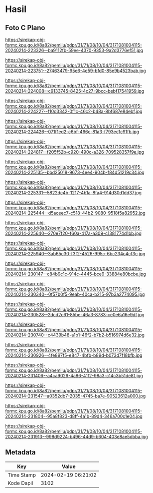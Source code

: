 # Hasil

## Foto C Plano

https://sirekap-obj-formc.kpu.go.id/8a82/pemilu/pdpr/31/71/08/10/04/3171081004115-20240214-223326--ba9112fb-59ee-4370-9353-9a2d3776ef51.jpg

https://sirekap-obj-formc.kpu.go.id/8a82/pemilu/pdpr/31/71/08/10/04/3171081004115-20240214-223751--27463479-95e6-4e59-bfd0-85e9b4523bab.jpg

https://sirekap-obj-formc.kpu.go.id/8a82/pemilu/pdpr/31/71/08/10/04/3171081004115-20240214-224008--c9133745-8425-4c27-9bcc-bebf17541959.jpg

https://sirekap-obj-formc.kpu.go.id/8a82/pemilu/pdpr/31/71/08/10/04/3171081004115-20240214-224227--f10d3342-0f1c-46c2-b48a-8bf687e84ebf.jpg

https://sirekap-obj-formc.kpu.go.id/8a82/pemilu/pdpr/31/71/08/10/04/3171081004115-20240214-224426--071f1ed2-c6bf-466c-81a3-f793ec1c91fb.jpg

https://sirekap-obj-formc.kpu.go.id/8a82/pemilu/pdpr/31/71/08/10/04/3171081004115-20240214-224817--f205f52b-c920-490c-a326-709528357f9e.jpg

https://sirekap-obj-formc.kpu.go.id/8a82/pemilu/pdpr/31/71/08/10/04/3171081004115-20240214-225135--bbd25018-9673-4ee4-904b-f84d51219c34.jpg

https://sirekap-obj-formc.kpu.go.id/8a82/pemilu/pdpr/31/71/08/10/04/3171081004115-20240214-225331--5822dc4b-1217-4b1a-8fa4-914d30d1dd37.jpg

https://sirekap-obj-formc.kpu.go.id/8a82/pemilu/pdpr/31/71/08/10/04/3171081004115-20240214-225444--d5aceec7-c518-44b2-9080-9518f5a82952.jpg

https://sirekap-obj-formc.kpu.go.id/8a82/pemilu/pdpr/31/71/08/10/04/3171081004115-20240214-225640--270e7f20-f60a-417a-a309-c1381774d1bb.jpg

https://sirekap-obj-formc.kpu.go.id/8a82/pemilu/pdpr/31/71/08/10/04/3171081004115-20240214-225940--3ab65c30-f3f2-4526-995c-6bc234c4cf3c.jpg

https://sirekap-obj-formc.kpu.go.id/8a82/pemilu/pdpr/31/71/08/10/04/3171081004115-20240214-230147--c84b9c1c-914c-4445-bce9-33884e80bcbe.jpg

https://sirekap-obj-formc.kpu.go.id/8a82/pemilu/pdpr/31/71/08/10/04/3171081004115-20240214-230340--0f57b0f5-9eab-40ca-b215-97b3a2774095.jpg

https://sirekap-obj-formc.kpu.go.id/8a82/pemilu/pdpr/31/71/08/10/04/3171081004115-20240214-230528--2dcd2c61-85be-46a3-8783-ce0e6a16e9df.jpg

https://sirekap-obj-formc.kpu.go.id/8a82/pemilu/pdpr/31/71/08/10/04/3171081004115-20240214-230740--c4439b48-a1b1-46f2-b7b2-b516974d6e32.jpg

https://sirekap-obj-formc.kpu.go.id/8a82/pemilu/pdpr/31/71/08/10/04/3171081004115-20240214-230926--4fe897f5-e847-4bfb-b89d-b073d7f18bfb.jpg

https://sirekap-obj-formc.kpu.go.id/8a82/pemilu/pdpr/31/71/08/10/04/3171081004115-20240214-231406--a4ca9029-4a86-41f2-98a3-c14c3b51de81.jpg

https://sirekap-obj-formc.kpu.go.id/8a82/pemilu/pdpr/31/71/08/10/04/3171081004115-20240214-231547--a0352db7-2035-4745-ba7e-90523612a000.jpg

https://sirekap-obj-formc.kpu.go.id/8a82/pemilu/pdpr/31/71/08/10/04/3171081004115-20240214-231804--95a8f823-d8ff-4a1b-89d4-346a700c1e04.jpg

https://sirekap-obj-formc.kpu.go.id/8a82/pemilu/pdpr/31/71/08/10/04/3171081004115-20240214-231913--998d9224-b496-44d9-b604-403e8ae5dbba.jpg


## Metadata

| Key        | Value               |
| ---------- | ------------------- |
| Time Stamp | 2024-02-19 06:21:02 |
| Kode Dapil | 3102                |




